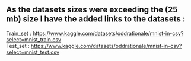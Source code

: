 ## As the datasets sizes were exceeding the (25 mb) size I have the added links to the datasets : 
Train_set : <a>https://www.kaggle.com/datasets/oddrationale/mnist-in-csv?select=mnist_train.csv</a> <br>
Test_set : <a>https://www.kaggle.com/datasets/oddrationale/mnist-in-csv?select=mnist_test.csv</a> <br>
